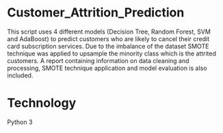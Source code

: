 # Customer_Attrition_Prediction
This script uses 4 different models (Decision Tree, Random Forest, SVM and AdaBoost) to predict customers who are likely to cancel their credit card subscription services. Due to the imbalance of the dataset SMOTE technique was applied to upsample the minority class which is the attrited customers. A report containing information on data cleaning and processing, SMOTE technique application and model evaluation is also included.
# Technology
Python 3
